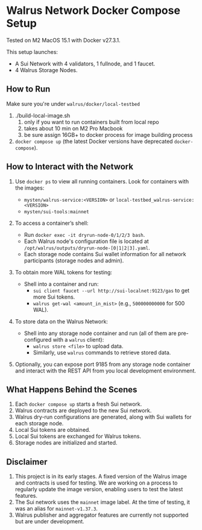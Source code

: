 # Walrus Network Docker Compose Setup

Tested on M2 MacOS 15.1 with Docker v27.3.1.

This setup launches:

- A Sui Network with 4 validators, 1 fullnode, and 1 faucet.
- 4 Walrus Storage Nodes.

## How to Run

Make sure you're under `walrus/docker/local-testbed`

1. ./build-local-image.sh
   1. only if you want to run containers built from local repo
   2. takes about 10 min on M2 Pro Macbook
   3. be sure assign 16GB+ to docker process for image building process
2. `docker compose up` (the latest Docker versions have deprecated `docker-compose`).

## How to Interact with the Network

1. Use `docker ps` to view all running containers. Look for containers with the images:

   - `mysten/walrus-service:<VERSION>` or `local-testbed_walrus-service:<VERSION>`
   - `mysten/sui-tools:mainnet`

2. To access a container’s shell:

   - Run `docker exec -it dryrun-node-0/1/2/3 bash`.
   - Each Walrus node's configuration file is located at `/opt/walrus/outputs/dryrun-node-[0|1|2|3].yaml`.
   - Each storage node contains Sui wallet information for all network participants (storage nodes and admin).

3. To obtain more WAL tokens for testing:

   - Shell into a container and run:
     - `sui client faucet --url http://sui-localnet:9123/gas` to get more Sui tokens.
     - `walrus get-wal <amount_in_mist>` (e.g., `500000000000` for 500 WAL).

4. To store data on the Walrus Network:

   - Shell into any storage node container and run (all of them are pre-configured with a `walrus` client):
     - `walrus store <file>` to upload data.
     - Similarly, use `walrus` commands to retrieve stored data.

5. Optionally, you can expose port 9185 from any storage node container and interact with the REST API from you local development environment.

## What Happens Behind the Scenes

1. Each `docker compose up` starts a fresh Sui network.
2. Walrus contracts are deployed to the new Sui network.
3. Walrus dry-run configurations are generated, along with Sui wallets for each storage node.
4. Local Sui tokens are obtained.
5. Local Sui tokens are exchanged for Walrus tokens.
6. Storage nodes are initialized and started.

## Disclaimer

1. This project is in its early stages. A fixed version of the Walrus image and contracts is used for testing.
   We are working on a process to regularly update the image version, enabling users to test the latest features.
2. The Sui network uses the `mainnet` image label. At the time of testing, it was an alias for `mainnet-v1.37.3`.
3. Walrus publisher and aggregator features are currently not supported but are under development.
